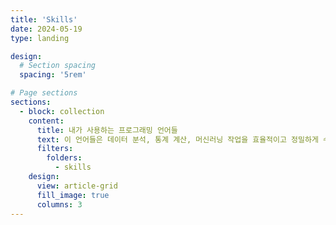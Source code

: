 ```yaml
---
title: 'Skills'
date: 2024-05-19
type: landing

design:
  # Section spacing
  spacing: '5rem'

# Page sections
sections:
  - block: collection
    content:
      title: 내가 사용하는 프로그래밍 언어들
      text: 이 언어들은 데이터 분석, 통계 계산, 머신러닝 작업을 효율적이고 정밀하게 수행할 수 있도록 도와줍니다. 각각의 언어는 고유의 강점을 가지고 있으며, 작업의 성격에 따라 적절하게 활용합니다.
      filters:
        folders:
          - skills
    design:
      view: article-grid
      fill_image: true
      columns: 3
---
```

